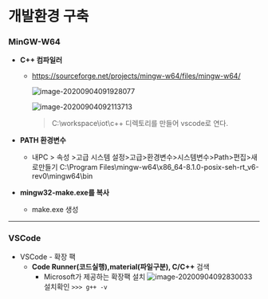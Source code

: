 # 개발환경 구축

### MinGW-W64

- **C++ 컴파일러**

  - https://sourceforge.net/projects/mingw-w64/files/mingw-w64/

    

    ![image-20200904091928077](C:\Users\coolu\AppData\Roaming\Typora\typora-user-images\image-20200904091928077.png)
  
    
  
    ![image-20200904092113713](C:\Users\coolu\AppData\Roaming\Typora\typora-user-images\image-20200904092113713.png)
  
    > C:\workspace\iot\c++ 디렉토리를 만들어 vscode로 연다.
  
    

- **PATH 환경변수** 
  - 내PC > 속성 >고급 시스템 설정>고급>환경변수>시스템변수>Path>편집>새로만들기
    C:\Program Files\mingw-w64\x86_64-8.1.0-posix-seh-rt_v6-rev0\mingw64\bin



- **mingw32-make.exe를 복사**
  - make.exe 생성



------

###  VSCode

- VSCode - 확장 팩
  - **Code Runner(코드실행),material(파일구분), C/C++** 검색
    - Microsoft가 제공하는 확장팩 설치
      ![image-20200904092830033](C:\Users\coolu\AppData\Roaming\Typora\typora-user-images\image-20200904092830033.png)
      설치확인  `>>> g++ -v`
